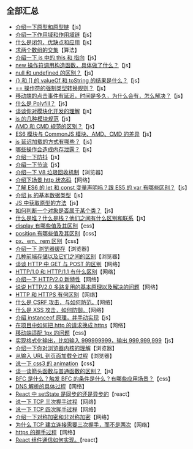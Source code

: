 ## 全部汇总

- [介绍一下原型和原型链](../answer/js/js1.md#1)【js】
- [介绍一下作用域和作用域链](../answer/js/js1.md#2)【js】
- [什么是闭包，优缺点和应用](../answer/js/js1.md#3)【js】
- [求两个数组的交集](../answer/algorithm/algorithm.md#1)【算法】
- [介绍一下 js 中的 this 和 指向](../answer/js/js1.md#4)【js】
- [new 操作符调用构造函数，具体做了什么？](../answer/js/js1.md#5)【js】
- [null 和 undefined 的区别？](../answer/js/js1.md#6)【js】
- [{} 和 [] 的 valueOf 和 toString 的结果是什么？](../answer/js/js1.md#7)【js】
- [== 操作符的强制类型转换规则？](../answer/js/js1.md#8)【js】
- [移动端的点击事件有延迟，时间是多久，为什么会有，怎么解决？](../answer/js/js1.md#9)【js】
- [什么是 Polyfill？](../answer/js/js1.md#10)【js】
- [谈谈你对模块化开发的理解](../answer/js/js1.md#11)【js】
- [js 的几种模块规范](../answer/js/js1.md#12)【js】
- [AMD 和 CMD 规范的区别？](../answer/js/js1.md#13)【js】
- [ES6 模块与 CommonJS 模块、AMD、CMD 的差异](../answer/js/js1.md#14)【js】
- [js 延迟加载的方式有哪些？](../answer/js/js1.md#15)【js】
- [哪些操作会造成内存泄露？](../answer/js/js1.md#16)【js】
- [介绍一下防抖](../answer/js/js1.md#17)【js】
- [介绍一下节流](../answer/js/js1.md#18)【js】
- [介绍一下 V8 垃圾回收机制](../answer/browser/browser.md#1)【浏览器】
- [介绍下场景 http 状态码](../answer/network/network.md#1)【网络】
- [了解 ES6 的 let 和 const 变量声明吗？跟 ES5 的 var 有哪些区别？](../answer/js/js19.md#1)【js】
- [介绍 js 的基本数据类型](../answer/js/js1.md#20)【js】
- [JS 中获取原型的方法](../answer/js/js1.md#21)【js】
- [如何判断一个对象是否属于某个类？](../answer/js/js1.md#22)【js】
- [什么是堆？什么是栈？他们之间有什么区别和联系](../answer/js/js1.md#23)【js】
- [display 有哪些值及其区别](../answer/css/css.md#1)【css】
- [position 有哪些值及其区别](../answer/css/css.md#2)【css】
- [px、em、rem 区别](../answer/css/css.md#3)【css】
- [介绍一下 浏览器缓存](../answer/browser/browser.md#2)【浏览器】
- [几种前端存储以及它们之间的区别](../answer/browser/browser.md#3)【浏览器】
- [谈谈 HTTP 中 GET 与 POST 的区别](../answer/network/network.md#2)【网络】
- [HTTP/1.0 和 HTTP/1.1 有什么区别](../answer/network/network.md#3)【网络】
- [介绍一下 HTTP/2.0 新特性](../answer/network/network.md#4)【网络】
- [说说 HTTP/2.0 多路复用的基本原理以及解决的问题](../answer/network/network.md#5)【网络】
- [HTTP 和 HTTPS 有何区别](../answer/network/network.md#6)【网络】
- [什么是 CSRF 攻击，与如何防范。](../answer/network/network.md#7)【网络】
- [什么是 XSS 攻击，如何防御。](../answer/network/network.md#8)【网络】
- [介绍 instanceof 原理，并手动实现](../answer/js/js1.md#24)【js】
- [在项目中如何把 http 的请求换成 https](../answer/network/network.md#9)【网络】
- [移动端适配 1px 的问题](../answer/css/css.md#4)【css】
- [实现格式化输出，比如输入 999999999，输出 999,999,999](../answer/js/js1.md#24)【js】
- [介绍一下你对浏览器内核的理解](../answer/browser/browser.md#4)【浏览器】
- [从输入 URL 到页面加载全过程](../answer/browser/browser.md#5)【浏览器】
- [说一下 css3 的 animation](../answer/css/css.md#5)【css】
- [谈⼀谈箭头函数与普通函数的区别？](../answer/js/js1.md#25)【js】
- [BFC 是什么？触发 BFC 的条件是什么？有哪些应用场景？](../answer/css/css.md#6)【css】
- [DNS 解析的具体过程](../answer/network/network.md#10)【网络】
- [React 中 setState 是同步的还是异步的](../answer/react/react.md#1)【react】
- [说一下 TCP 三次握手过程](../answer/network/network.md#11)【网络】
- [说一下 TCP 四次挥手过程](../answer/network/network.md#12)【网络】
- [介绍一下对称加密和非对称加密](../answer/network/network.md#13)【网络】
- [为什么 TCP 建立连接需要三次握手，而不是两次](../answer/network/network.md#14)【网络】
- [https 的握手过程](../answer/network/network.md#15)【网络】
- [React 组件通信如何实现。](../answer/react/react.md#2)【react】
